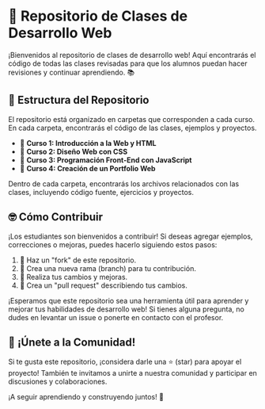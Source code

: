 # 🚀 Repositorio de Clases de Desarrollo Web

¡Bienvenidos al repositorio de clases de desarrollo web! Aquí encontrarás el código de todas las clases revisadas para que los alumnos puedan hacer revisiones y continuar aprendiendo. 📚

## 📂 Estructura del Repositorio

El repositorio está organizado en carpetas que corresponden a cada curso. En cada carpeta, encontrarás el código de las clases, ejemplos y proyectos.

- 📁 **Curso 1: Introducción a la Web y HTML**
- 📁 **Curso 2: Diseño Web con CSS**
- 📁 **Curso 3: Programación Front-End con JavaScript**
- 📁 **Curso 4: Creación de un Portfolio Web**

Dentro de cada carpeta, encontrarás los archivos relacionados con las clases, incluyendo código fuente, ejercicios y proyectos.

## 🤓 Cómo Contribuir

¡Los estudiantes son bienvenidos a contribuir! Si deseas agregar ejemplos, correcciones o mejoras, puedes hacerlo siguiendo estos pasos:

1. 🍴 Haz un "fork" de este repositorio.
2. 🌿 Crea una nueva rama (branch) para tu contribución.
3. 📝 Realiza tus cambios y mejoras.
4. 💬 Crea un "pull request" describiendo tus cambios.

¡Esperamos que este repositorio sea una herramienta útil para aprender y mejorar tus habilidades de desarrollo web! Si tienes alguna pregunta, no dudes en levantar un issue o ponerte en contacto con el profesor.

## 📣 ¡Únete a la Comunidad!

Si te gusta este repositorio, ¡considera darle una ⭐ (star) para apoyar el proyecto! También te invitamos a unirte a nuestra comunidad y participar en discusiones y colaboraciones.

¡A seguir aprendiendo y construyendo juntos! 🌟
